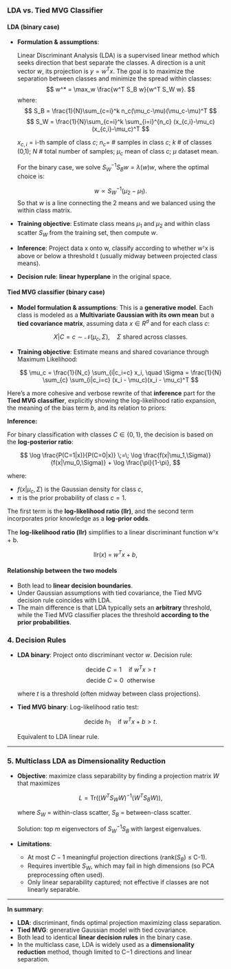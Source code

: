 ### **LDA vs. Tied MVG Classifier**

#### **LDA (binary case)**

* **Formulation & assumptions**:

  Linear Discriminant Analysis (LDA) is a supervised linear method which seeks direction that best separate the classes.
  A direction is a unit vector $w$, its projection is $y=w^Tx$. The goal is to maximize the separation between classes
  and minimize the spread within classes:
  $$
  w^* = \max_w \frac{w^T S_B w}{w^T S_W w}.
  $$
  where:
  $$
  S_B = \frac{1}{N}\sum_{c=i}^k n_c(\mu_c-\mu)(\mu_c-\mu)^T
  $$
  $$
  S_W = \frac{1}{N}\sum_{c=i}^k \sum_{i=i}^{n_c} (x_{c,i}-\mu_c)(x_{c,i}-\mu_c)^T
  $$

  $x_{c,i}=\text{i-th}$ sample of class $c$; $n_c=$ # samples in class $c$; $k$ # of classes (0,1); $N$ # total number
  of samples; $\mu_c$ mean of class $c$; $\mu$ dataset mean.

  For the binary case, we solve $S_W^{-1}S_Bw=\lambda(w)w$, where the optimal choice is:

  $$
  w \propto S_W^{-1} (\mu_2 - \mu_1).
  $$
  So that $w$ is a line connecting the 2 means and we balanced using the within class matrix.
* **Training objective**:
  Estimate class means $\mu_1$ and $\mu_2$ and within class scatter $S_W$ from the training set, then compute $w$.
* **Inference**:
  Project data x onto w, classify according to whether wᵀx is above or below a threshold t (usually midway between
  projected class means).

* **Decision rule**: **linear hyperplane** in the original space.

#### **Tied MVG classifier (binary case)**

* **Model formulation & assumptions**:
  This is a **generative model**. Each class is modeled as a **Multivariate Gaussian with its own mean** but a **tied
  covariance matrix**, assuming data $x \in R^d$ and for each class $c$:

  $$
  X|C=c \sim \mathcal{N}(\mu_c, \Sigma), \quad \Sigma \text{ shared across classes}.
  $$

* **Training objective**:
  Estimate means and shared covariance through Maximum Likelihood:

  $$
  \mu_c = \frac{1}{N_c} \sum_{i|c_i=c} x_i, \quad
  \Sigma = \frac{1}{N} \sum_{c} \sum_{i|c_i=c} (x_i - \mu_c)(x_i - \mu_c)^T
  $$


Here’s a more cohesive and verbose rewrite of that **inference** part for the **Tied MVG classifier**, explicitly showing the log-likelihood ratio expansion, the meaning of the bias term $b$, and its relation to priors:

**Inference:**

For binary classification with classes $C \in \{0,1\}$, the decision is based on the **log-posterior ratio**:

$$
\log \frac{P(C=1|x)}{P(C=0|x)} \;=\; \log \frac{f(x|\mu_1,\Sigma)}{f(x|\mu_0,\Sigma)} + \log \frac{\pi}{1-\pi},
$$

where:

* $f(x|\mu_c,\Sigma)$ is the Gaussian density for class $c$,
* $\pi$ is the prior probability of class $c=1$.

The first term is the **log-likelihood ratio (llr)**, and the second term incorporates prior knowledge as a **log-prior odds**.

The **log-likelihood ratio (llr)** simplifies to a linear discriminant function wᵀx + b.

$$
\text{llr}(x) \;=\; w^T x + b,
$$

#### **Relationship between the two models**

* Both lead to **linear decision boundaries**.
* Under Gaussian assumptions with tied covariance, the Tied MVG decision rule coincides with LDA.
* The main difference is that LDA typically sets an **arbitrary** threshold, while the Tied MVG classifier places the threshold **according to the prior probabilities**.


### **4. Decision Rules**

* **LDA binary**:
  Project onto discriminant vector $w$.
  Decision rule:

  $$
  \text{decide } C=1 \quad \text{if } w^T x > t 
  $$
  $$
  \text{decide } C=0 \ \ \text{otherwise } 
  $$

  where $t$ is a threshold (often midway between class projections).

* **Tied MVG binary**:
  Log-likelihood ratio test:

  $$
  \text{decide } h_1 \quad \text{if } w^T x + b > t.
  $$

  Equivalent to LDA linear rule.

---

### **5. Multiclass LDA as Dimensionality Reduction**

* **Objective**: maximize class separability by finding a projection matrix $W$ that maximizes

  $$
  L = \text{Tr}((W^T S_W W)^{-1} (W^T S_B W)),
  $$

  where $S_W$ = within-class scatter, $S_B$ = between-class scatter.

  Solution: top *m* eigenvectors of $S_W^{-1}S_B$ with largest eigenvalues.

* **Limitations**:

    * At most $C-1$ meaningful projection directions (rank($S_B$) ≤ C-1).
    * Requires invertible $S_W$, which may fail in high dimensions (so PCA preprocessing often used).
    * Only linear separability captured; not effective if classes are not linearly separable.

---

**In summary**:

* **LDA**: discriminant, finds optimal projection maximizing class separation.
* **Tied MVG**: generative Gaussian model with tied covariance.
* Both lead to identical **linear decision rules** in the binary case.
* In the multiclass case, LDA is widely used as a **dimensionality reduction** method, though limited to C−1 directions
  and linear separation.


